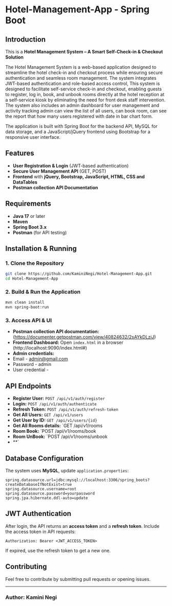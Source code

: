
# Hotel-Management-App - Spring Boot

## Introduction
This is a **Hotel Management System – A Smart Self-Check-in & Checkout Solution**

The Hotel Management System is a web-based application designed to streamline the hotel check-in and checkout process while ensuring secure authentication and seamless room management. The system integrates JWT-based authentication and role-based access control, This system is designed to facilitate self-service check-in and checkout, enabling guests to register, log in, book, and unbook rooms directly at the hotel reception at a self-service kiosk by eliminating the need for front desk staff intervention. The system also includes an admin dashboard for user management and activity tracking admin can view the list of all users, can book room, can see the report that how many users registered with date in bar chart form.

The application is built with Spring Boot for the backend API, MySQL for data storage, and a JavaScript/jQuery frontend using Bootstrap for a responsive user interface.

## Features
- **User Registration & Login** (JWT-based authentication)
- **Secure User Management API** (GET, POST)
- **Frontend** with **jQuery, Bootstrap, JavaScript, HTML, CSS and DataTables**
- **Postman collection API Documentation**

## Requirements
- **Java 17** or later
- **Maven**
- **Spring Boot 3.x**
- **Postman** (for API testing)

## Installation & Running
### 1. Clone the Repository
```sh
git clone https://github.com/KaminiNegi/Hotel-Management-App.git
cd Hotel-Management-App
```


### 2. Build & Run the Application
```sh
mvn clean install
mvn spring-boot:run
```

### 3. Access API & UI

- **Postman collection API documentation:** (https://documenter.getpostman.com/view/40824632/2sAYkDLziJ)
- **Frontend Dashboard:** Open `index.html` in a browser (http://localhost:9090/index.html#)
- **Admin credentials:**
- Email - admin@gmail.com 
- Password - admin
- User credential - 


## API Endpoints
- **Register User:** `POST /api/v1/auth/register`
- **Login:** `POST /api/v1/auth/authenticate`
- **Refresh Token:** `POST /api/v1/auth/refresh-token`
- **Get All Users:** `GET /api/v1/users`
- **Get User by ID:** `GET /api/v1/users/{id}`
- **Get All Rooms details:** `GET /api/v1/rooms
- **Room Book:** `POST /api/v1/rooms/book
- **Room UnBook:** `POST /api/v1/rooms/unbook
- **`

## Database Configuration
The system uses  **MySQL**, update `application.properties`:
```properties
spring.datasource.url=jdbc:mysql://localhost:3306/spring_boots?createDatabaseIfNotExist=true
spring.datasource.username=root
spring.datasource.password=yourpassword
spring.jpa.hibernate.ddl-auto=update
```

## JWT Authentication
After login, the API returns an **access token** and a **refresh token**. Include the access token in API requests:
```
Authorization: Bearer <JWT_ACCESS_TOKEN>
```
If expired, use the refresh token to get a new one.

## Contributing
Feel free to contribute by submitting pull requests or opening issues.

---
### **Author:** Kamini Negi


